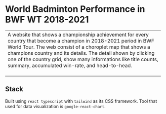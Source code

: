 # World Badminton Performance in BWF WT 2018-2021

<table>
<tr>
<td>
  A website that shows a championship achievement for every country that become a champion in 2018-2021 period in BWF World Tour. The web consist of a choroplet map that shows a champions country and its details. The detail shown by clicking one of the country grid, show many informations like title counts, summary, accumulated win-rate, and head-to-head.<br><br>
</td>
</tr>
</table>

## Stack

Built using `react typescript` with `tailwind` as its CSS framework. Tool that used for data visualization is `google-react-chart`.
